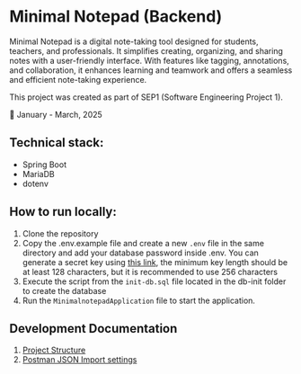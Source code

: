 # Minimal Notepad (Backend)
Minimal Notepad is a digital note-taking tool designed for students, teachers, and professionals. It simplifies creating, organizing, and sharing notes with a user-friendly interface. With features like tagging, annotations, and collaboration, it enhances learning and teamwork and offers a seamless and efficient note-taking experience.

This project was created as part of SEP1 (Software Engineering Project 1).

📆 January - March, 2025

## Technical stack:
- Spring Boot
- MariaDB
- dotenv

## How to run locally:
1) Clone the repository
2) Copy the .env.example file and create a new `.env` file in the same directory and add your database password inside .env. You can generate a secret key using [this link](https://jwtsecret.com/), the minimum key length should be at least 128 characters, but it is recommended to use 256 characters
3) Execute the script from the `init-db.sql` file located in the db-init folder to create the database
4) Run the `MinimalnotepadApplication` file to start the application.

## Development Documentation
1. [Project Structure](./docs/SpringBoot_Folder_Structure.md)
2. [Postman JSON Import settings](./src/main/resources/POSTMAN)